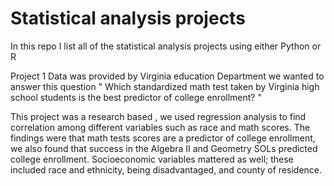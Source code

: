 # Statistical analysis projects
In this repo I list all of the statistical analysis projects using either Python or R 

Project 1
Data was provided by Virginia education Department 
we wanted to answer this question " Which standardized math test taken by Virginia high school students is the best
predictor of college enrollment? "

This project was a research based , we used regression analysis to find correlation among different variables such as race and math scores. The findings were that math tests scores are a  predictor of college enrollment, we also  found that success in the Algebra II and Geometry SOLs predicted college enrollment. Socioeconomic variables mattered as well; these included race and ethnicity,
being disadvantaged, and county of residence. 
